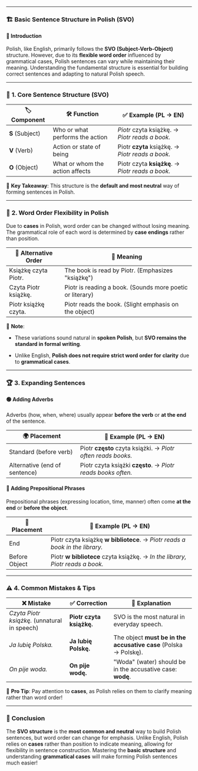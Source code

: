 
---
### 🏗️ Basic Sentence Structure in Polish (SVO)

#### 📌 Introduction

Polish, like English, primarily follows the **SVO (Subject-Verb-Object)** structure. However, due to its **flexible word order** influenced by grammatical cases, Polish sentences can vary while maintaining their meaning. Understanding the fundamental structure is essential for building correct sentences and adapting to natural Polish speech.

---

### 📖 **1. Core Sentence Structure (SVO)**

|🏷️ **Component**|🛠️ **Function**|✅ **Example** (PL → EN)|
|---|---|---|
|**S** (Subject)|Who or what performs the action|_Piotr_ czyta książkę. → _Piotr reads a book._|
|**V** (Verb)|Action or state of being|Piotr **czyta** książkę. → _Piotr reads a book._|
|**O** (Object)|What or whom the action affects|Piotr czyta **książkę**. → _Piotr reads a book._|

🔹 **Key Takeaway**: This structure is the **default and most neutral** way of forming sentences in Polish.

---

### 🔄 **2. Word Order Flexibility in Polish**

Due to **cases** in Polish, word order can be changed without losing meaning. The grammatical role of each word is determined by **case endings** rather than position.

|🔁 **Alternative Order**|🎯 **Meaning**|
|---|---|
|Książkę czyta Piotr.|The book is read by Piotr. (Emphasizes "książkę")|
|Czyta Piotr książkę.|Piotr is reading a book. (Sounds more poetic or literary)|
|Piotr książkę czyta.|Piotr reads the book. (Slight emphasis on the object)|

📝 **Note**:

- These variations sound natural in **spoken Polish**, but **SVO remains the standard in formal writing**.
    
- Unlike English, **Polish does not require strict word order for clarity** due to **grammatical cases**.
    

---

### 🏆 **3. Expanding Sentences**

#### **🟢 Adding Adverbs**

Adverbs (how, when, where) usually appear **before the verb** or **at the end** of the sentence.

|🌍 **Placement**|📝 **Example** (PL → EN)|
|---|---|
|Standard (before verb)|Piotr **często** czyta książki. → _Piotr often reads books._|
|Alternative (end of sentence)|Piotr czyta książki **często**. → _Piotr reads books often._|

#### **🔵 Adding Prepositional Phrases**

Prepositional phrases (expressing location, time, manner) often come **at the end** or **before the object**.

|📍 **Placement**|📝 **Example** (PL → EN)|
|---|---|
|End|Piotr czyta książkę **w bibliotece**. → _Piotr reads a book in the library._|
|Before Object|Piotr **w bibliotece** czyta książkę. → _In the library, Piotr reads a book._|

---

### ⚠️ **4. Common Mistakes & Tips**

|❌ **Mistake**|✅ **Correction**|🎯 **Explanation**|
|---|---|---|
|_Czyta Piotr książkę._ (unnatural in speech)|**Piotr czyta książkę.**|SVO is the most natural in everyday speech.|
|_Ja lubię Polska._|**Ja lubię Polskę.**|The object **must be in the accusative case** (Polska → Polskę).|
|_On pije woda._|**On pije wodę.**|"Woda" (water) should be in the accusative case: **wodę**.|

📢 **Pro Tip**: Pay attention to **cases**, as Polish relies on them to clarify meaning rather than word order!

---

### 🏁 **Conclusion**

The **SVO structure** is the **most common and neutral** way to build Polish sentences, but word order can change for emphasis. Unlike English, Polish relies on **cases** rather than position to indicate meaning, allowing for flexibility in sentence construction. Mastering the **basic structure** and understanding **grammatical cases** will make forming Polish sentences much easier!